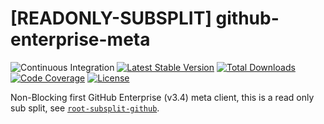 # [READONLY-SUBSPLIT] github-enterprise-meta


![Continuous Integration](https://github.com/php-api-clients/github-enterprise-meta/workflows/Continuous%20Integration/badge.svg)
[![Latest Stable Version](https://poser.pugx.org/api-clients/github-enterprise-meta/v/stable.png)](https://packagist.org/packages/api-clients/github-enterprise-meta)
[![Total Downloads](https://poser.pugx.org/api-clients/github-enterprise-meta/downloads.png)](https://packagist.org/packages/api-clients/github-enterprise-meta)
[![Code Coverage](https://scrutinizer-ci.com/g/php-api-clients/github-enterprise-meta/badges/coverage.png?b==)](https://scrutinizer-ci.com/g/php-api-clients/github-enterprise-meta/?branch=)
[![License](https://poser.pugx.org/api-clients/github-enterprise-meta/license.png)](https://packagist.org/packages/api-clients/github-enterprise-meta)

Non-Blocking first GitHub Enterprise (v3.4) meta client, this is a read only sub split, see [`root-subsplit-github`](https://github.com/php-api-clients/root-subsplit-github).
